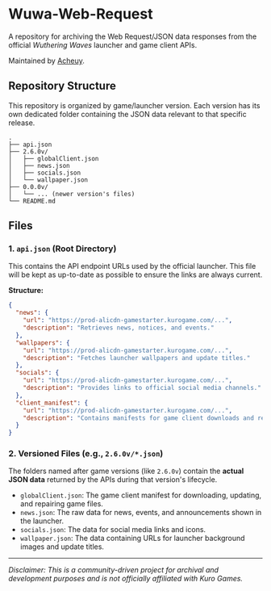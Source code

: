 # Wuwa-Web-Request
A repository for archiving the Web Request/JSON data responses from the official *Wuthering Waves* launcher and game client APIs.

Maintained by [Acheuy](https://github.com/Cheu3172).
## Repository Structure
This repository is organized by game/launcher version. Each version has its own dedicated folder containing the JSON data relevant to that specific release.

```
.
├── api.json
├── 2.6.0v/
│   ├── globalClient.json
│   ├── news.json
│   ├── socials.json
│   └── wallpaper.json
├── 0.0.0v/
│   └── ... (newer version's files)
└── README.md
```
## Files
### 1\. `api.json` (Root Directory)
This contains the API endpoint URLs used by the official launcher. This file will be kept as up-to-date as possible to ensure the links are always current.

**Structure:**
```json
{
  "news": {
    "url": "https://prod-alicdn-gamestarter.kurogame.com/...",
    "description": "Retrieves news, notices, and events."
  },
  "wallpapers": {
    "url": "https://prod-alicdn-gamestarter.kurogame.com/...",
    "description": "Fetches launcher wallpapers and update titles."
  },
  "socials": {
    "url": "https://prod-alicdn-gamestarter.kurogame.com/...",
    "description": "Provides links to official social media channels."
  },
  "client_manifest": {
    "url": "https://prod-alicdn-gamestarter.kurogame.com/...",
    "description": "Contains manifests for game client downloads and repairs."
  }
}
```
### 2\. Versioned Files (e.g., `2.6.0v/*.json`)
The folders named after game versions (like `2.6.0v`) contain the **actual JSON data** returned by the APIs during that version's lifecycle.

  * `globalClient.json`: The game client manifest for downloading, updating, and repairing game files.
  * `news.json`: The raw data for news, events, and announcements shown in the launcher.
  * `socials.json`: The data for social media links and icons.
  * `wallpaper.json`: The data containing URLs for launcher background images and update titles.

-----

*Disclaimer: This is a community-driven project for archival and development purposes and is not officially affiliated with Kuro Games.*
